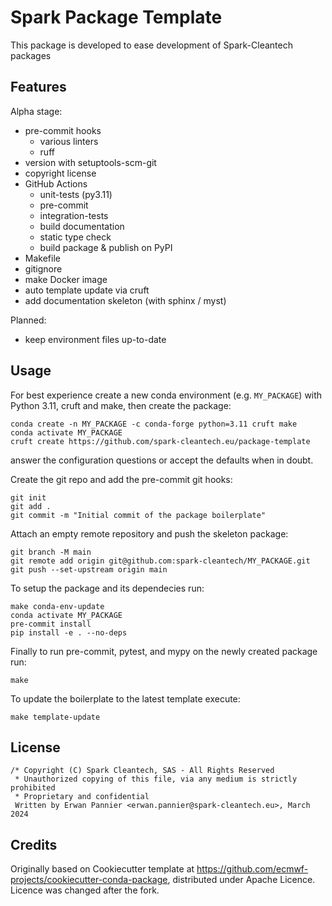 # Spark Package Template

This package is developed to ease development of Spark-Cleantech packages

## Features

Alpha stage:

- pre-commit hooks
  - various linters
  - ruff
- version with setuptools-scm-git
- copyright license
- GitHub Actions
  - unit-tests (py3.11)
  - pre-commit
  - integration-tests
  - build documentation
  - static type check
  - build package & publish on PyPI
- Makefile
- gitignore
- make Docker image
- auto template update via cruft
- add documentation skeleton (with sphinx / myst)

Planned:

- keep environment files up-to-date

## Usage

For best experience create a new conda environment (e.g. `MY_PACKAGE`) with Python 3.11,
cruft and make, then create the package:

```
conda create -n MY_PACKAGE -c conda-forge python=3.11 cruft make
conda activate MY_PACKAGE
cruft create https://github.com/spark-cleantech.eu/package-template
```

answer the configuration questions or accept the defaults when in doubt.

Create the git repo and add the pre-commit git hooks:

```
git init
git add .
git commit -m "Initial commit of the package boilerplate"
```

Attach an empty remote repository and push the skeleton package:

```
git branch -M main
git remote add origin git@github.com:spark-cleantech/MY_PACKAGE.git
git push --set-upstream origin main
```

To setup the package and its dependecies run:

```
make conda-env-update
conda activate MY_PACKAGE
pre-commit install
pip install -e . --no-deps
```

Finally to run pre-commit, pytest, and mypy on the newly created package run:

```
make
```

To update the boilerplate to the latest template execute:

```
make template-update
```

## License

```
/* Copyright (C) Spark Cleantech, SAS - All Rights Reserved
 * Unauthorized copying of this file, via any medium is strictly prohibited
 * Proprietary and confidential
 Written by Erwan Pannier <erwan.pannier@spark-cleantech.eu>, March 2024
```

## Credits

Originally based on Cookiecutter template at https://github.com/ecmwf-projects/cookiecutter-conda-package,
distributed under Apache Licence. Licence was changed after the fork. 